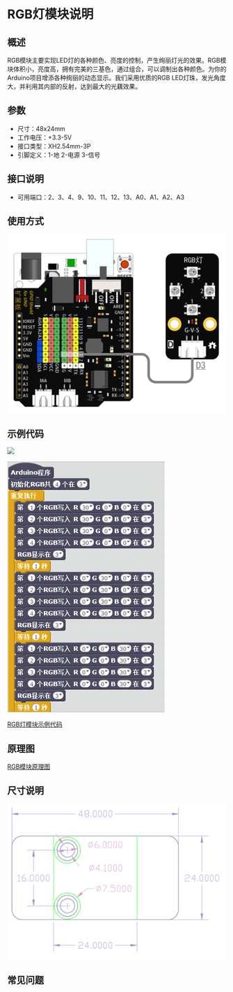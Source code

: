# RGB灯模块说明   

## 概述
RGB模块主要实现LED灯的各种颜色、亮度的控制，产生绚丽灯光的效果。RGB模块体积小，亮度高，拥有完美的三基色，通过组合，可以调制出各种颜色。为你的Arduino项目增添各种绚丽的动态显示。我们采用优质的RGB LED灯珠，发光角度大，并利用其内部的反射，达到最大的光藕效果。 

## 参数
- 尺寸：48x24mm
- 工作电压：+3.3-5V
- 接口类型：XH2.54mm-3P
- 引脚定义：1-地 2-电源 3-信号

## 接口说明
- 可用端口：2、3、4、9、10、11、12、13、A0、A1、A2、A3

## 使用方式
![](./images/04.png)

## 示例代码
![](./images/71.png)

![](./images/50.png)
	
[RGB灯模块示例代码](http://www.haohaodada.com/show.php?id=956133)

## 原理图
[RGB模块原理图](https://github.com/Haohaodada-official/haohaodada-docs/blob/master/%E5%8E%9F%E7%90%86%E5%9B%BE/RGB%E7%81%AF%E6%A8%A1%E5%9D%97.pdf)

## 尺寸说明
![](./images/01.png)

## 常见问题
